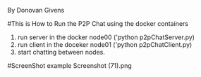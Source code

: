 By Donovan Givens 

#This is How to Run the P2P Chat using the docker containers

1. run server in the docker node00 ('python p2pChatServer.py)
2. run client in the doceker node01 ('python p2pChatClient.py)
3. start chatting between nodes. 



#ScreenShot example
Screenshot (71).png